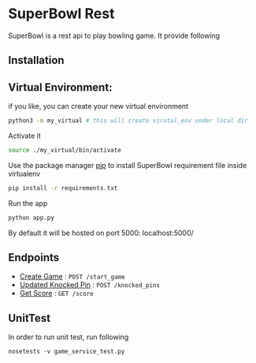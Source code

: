# SuperBowl Rest

SuperBowl is a rest api to play bowling game. It provide following 

## Installation

## Virtual Environment:
if you like, you can create your new virtual environment

```bash
python3 -m my_virtual # this will create virutal_env under local dir
```
Activate it 
```bash
source ./my_virtual/bin/activate
```

Use the package manager [pip](https://pip.pypa.io/en/stable/) to install SuperBowl requirement file inside virtualenv

```bash
pip install -r requirements.txt
```

Run the app
```bash
python app.py

```
By default it will be hosted on port 5000: localhost:5000/

## Endpoints
* [Create Game](/docs/startgame.md) : `POST /start_game`
* [Updated Knocked Pin](/docs/knockedpins.md) : `POST /knocked_pins`
* [Get Score](/docs/fetchscore.md) : `GET /score`


## UnitTest

In order to run unit test, run following
```
nosetests -v game_service_test.py
```
